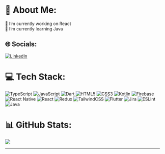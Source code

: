 # 💫 About Me:
🔭 I’m currently working on React<br>🌱 I’m currently learning Java



## 🌐 Socials:
[![LinkedIn](https://img.shields.io/badge/LinkedIn-%230077B5.svg?logo=linkedin&logoColor=white)](https://linkedin.com/in/https://www.linkedin.com/in/gabriel-strack-4930a91b0/) 

# 💻 Tech Stack:
![TypeScript](https://img.shields.io/badge/Typescript-%23007ACC.svg?style=flat&logo=typescript&logoColor=white) ![JavaScript](https://img.shields.io/badge/Javascript-%23323330.svg?style=flat&logo=javascript&logoColor=%23F7DF1E) ![Dart](https://img.shields.io/badge/Dart-%230175C2.svg?style=flat&logo=dart&logoColor=white) ![HTML5](https://img.shields.io/badge/HTML5-%23E34F26.svg?style=flat&logo=html5&logoColor=white) ![CSS3](https://img.shields.io/badge/CSS3-%231572B6.svg?style=flat&logo=css3&logoColor=white) ![Kotlin](https://img.shields.io/badge/Kotlin-7f52ff.svg?style=flat&logo=kotlin&logoColor=white) ![Firebase](https://img.shields.io/badge/Firebase-%23039BE5.svg?style=flat&logo=firebase) ![React Native](https://img.shields.io/badge/React_Native-%2320232a.svg?style=flat&logo=react&logoColor=%2361DAFB) ![React](https://img.shields.io/badge/React-%2320232a.svg?style=flat&logo=react&logoColor=%2361DAFB) ![Redux](https://img.shields.io/badge/Redux-%23593d88.svg?style=flat&logo=redux&logoColor=white) ![TailwindCSS](https://img.shields.io/badge/Tailwindcss-%2338B2AC.svg?style=flat&logo=tailwind-css&logoColor=white) ![Flutter](https://img.shields.io/badge/Flutter-%2302569B.svg?style=flat&logo=Flutter&logoColor=white) ![Jira](https://img.shields.io/badge/Jira-%230A0FFF.svg?style=flat&logo=jira&logoColor=white) ![ESLint](https://img.shields.io/badge/ESLint-4B3263?style=flat&logo=eslint&logoColor=white) ![Java](https://img.shields.io/badge/Java-6DB33F.svg?style=flat&logo=springboot&logoColor=white)
# 📊 GitHub Stats:
<!-- ![](https://github-readme-stats.vercel.app/api?username=gbrlstrack&theme=dark&hide_border=false&include_all_commits=false&count_private=false)<br/> -->
<!-- ![](https://github-readme-streak-stats.herokuapp.com/?user=gbrlstrack&theme=dark&hide_border=false)<br/> -->
![](https://github-readme-stats.vercel.app/api/top-langs/?username=gbrlstrack&theme=dark&hide_border=false&include_all_commits=false&count_private=false&layout=compact)

---
<!-- [![](https://visitcount.itsvg.in/api?id=gbrlstrack&icon=8&color=12)](https://visitcount.itsvg.in) -->

<!-- Proudly created with GPRM ( https://gprm.itsvg.in ) -->
